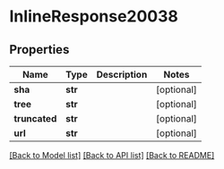 # InlineResponse20038

## Properties
Name | Type | Description | Notes
------------ | ------------- | ------------- | -------------
**sha** | **str** |  | [optional] 
**tree** | **str** |  | [optional] 
**truncated** | **str** |  | [optional] 
**url** | **str** |  | [optional] 

[[Back to Model list]](../README.md#documentation-for-models) [[Back to API list]](../README.md#documentation-for-api-endpoints) [[Back to README]](../README.md)

